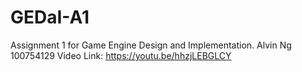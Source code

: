 # GEDaI-A1
Assignment 1 for Game Engine Design and Implementation.
Alvin Ng 100754129
Video Link: https://youtu.be/hhzjLEBGLCY
